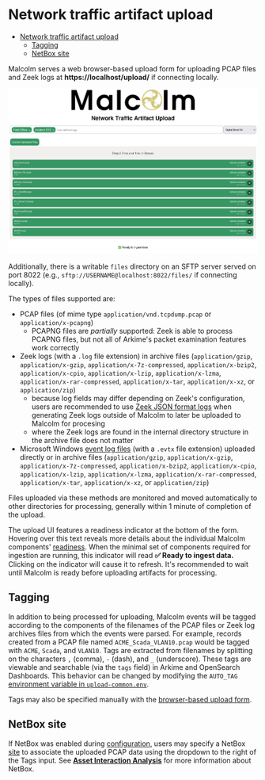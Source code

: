 # <a name="Upload"></a>Network traffic artifact upload

* [Network traffic artifact upload](#Upload)
    - [Tagging](#Tagging)
    - [NetBox site](#UploadNetBoxSite)

Malcolm serves a web browser-based upload form for uploading PCAP files and Zeek logs at **https://localhost/upload/** if connecting locally.

![Network traffic artifact upload](./images/screenshots/malcolm_upload.png)

Additionally, there is a writable `files` directory on an SFTP server served on port 8022 (e.g., `sftp://USERNAME@localhost:8022/files/` if connecting locally).

The types of files supported are:

* PCAP files (of mime type `application/vnd.tcpdump.pcap` or `application/x-pcapng`)
    - PCAPNG files are *partially* supported: Zeek is able to process PCAPNG files, but not all of Arkime's packet examination features work correctly
* Zeek logs (with a `.log` file extension) in archive files (`application/gzip`, `application/x-gzip`, `application/x-7z-compressed`, `application/x-bzip2`, `application/x-cpio`, `application/x-lzip`, `application/x-lzma`, `application/x-rar-compressed`, `application/x-tar`, `application/x-xz`, or `application/zip`)
    - because log fields may differ depending on Zeek's configuration, users are recommended to use [Zeek JSON format logs](https://docs.zeek.org/en/master/log-formats.html#zeek-json-format-logs) when generating Zeek logs outside of Malcolm to later be uploaded to Malcolm for procesing
    - where the Zeek logs are found in the internal directory structure in the archive file does not matter
* Microsoft Windows [event log files](https://learn.microsoft.com/en-us/windows/win32/eventlog/event-log-file-format) (with a `.evtx` file extension) uploaded directly or in archive files (`application/gzip`, `application/x-gzip`, `application/x-7z-compressed`, `application/x-bzip2`, `application/x-cpio`, `application/x-lzip`, `application/x-lzma`, `application/x-rar-compressed`, `application/x-tar`, `application/x-xz`, or `application/zip`)

Files uploaded via these methods are monitored and moved automatically to other directories for processing, generally within 1 minute of completion of the upload.

The upload UI features a readiness indicator at the bottom of the form. Hovering over this text reveals more details about the individual Malcolm components' [readiness](api-ready.md). When the minimal set of components required for ingestion are running, this indicator will read **✅ Ready to ingest data.** Clicking on the indicator will cause it to refresh. It's recommended to wait until Malcolm is ready before uploading artifacts for processing.

## <a name="Tagging"></a>Tagging

In addition to being processed for uploading, Malcolm events will be tagged according to the components of the filenames of the PCAP files or Zeek log archives files from which the events were parsed. For example, records created from a PCAP file named `ACME_Scada_VLAN10.pcap` would be tagged with `ACME`, `Scada`, and `VLAN10`. Tags are extracted from filenames by splitting on the characters `,` (comma), `-` (dash), and `_` (underscore). These tags are viewable and searchable (via the `tags` field) in Arkime and OpenSearch Dashboards. This behavior can be changed by modifying the `AUTO_TAG` [environment variable in `upload-common.env`](malcolm-config.md#MalcolmConfigEnvVars).

Tags may also be specified manually with the [browser-based upload form](#Upload).

## <a name="UploadNetBoxSite"></a>NetBox site

If NetBox was enabled during [configuration](malcolm-hedgehog-e2e-iso-install.md#MalcolmConfig), users may specify a NetBox [site](https://demo.netbox.dev/static/docs/core-functionality/sites-and-racks/) to associate the uploaded PCAP data using the dropdown to the right of the Tags input. See [**Asset Interaction Analysis**](asset-interaction-analysis.md#AssetInteractionAnalysis) for more information about NetBox.
